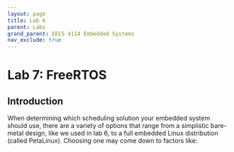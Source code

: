 ```yaml
---
layout: page
title: Lab 6
parent: Labs
grand_parent: EECS 4114 Embedded Systems
nav_exclude: true
---
```


# Lab 7: FreeRTOS

## Introduction

When determining which scheduling solution your embedded system should use, there are a variety of options that range from a simplistic bare-metal design, like we used in lab 6, to a full embedded Linux distribution (called PetaLinux). Choosing one may come down to factors like:
